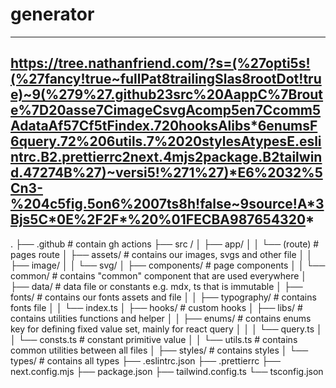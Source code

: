 # generator 
---
https://tree.nathanfriend.com/?s=(%27opti5s!(%27fancy!true~fullPat8trailingSlas8rootDot!true)~9(%279%27.github23src%20AappC%7Broute%7D20asse7CimageCsvgAcomp5en7Ccomm5AdataAf57Cf5tFindex.720hooksAlibs*6enumsF6query.72%206utils.7%2020stylesAtypesE.eslintrc.B2.prettierrc2next.4mjs2package.B2tailwind.47274B%27)~versi5!%271%27)*E6%2032%5Cn3-%204c5fig.5on6%2007ts8h!false~9source!A*3Bjs5C*0E%2F2F*%20%01FECBA987654320*
---

.
├── .github                 # contain gh actions
├── src /
│   ├── app/
│   │   └── (route)         # pages route
│   ├── assets/             # contains our images, svgs and other file
│   │   ├── image/
│   │   └── svg/
│   ├── components/         # page components
│   │   └── common/         # contains "common" component that are used everywhere
│   ├── data/               # data file or constants e.g. mdx, ts that is immutable 
│   ├── fonts/              # contains our fonts assets and file
│   │   ├── typography/     # contains fonts file
│   │   └── index.ts
│   ├── hooks/              # custom hooks
│   ├── libs/               # contains utilities functions and helper 
│   │   ├── enums/          # contains enums key for defining fixed value set, mainly for react query
│   │   │   └── query.ts
│   │   └── consts.ts       # constant primitive value 
│   │   └── utils.ts        # contains common utilities between all files
│   ├── styles/             # contains styles
│   └── types/              # contains all types
├── .eslintrc.json
├── .prettierrc
├── next.config.mjs
├── package.json
├── tailwind.config.ts
└── tsconfig.json